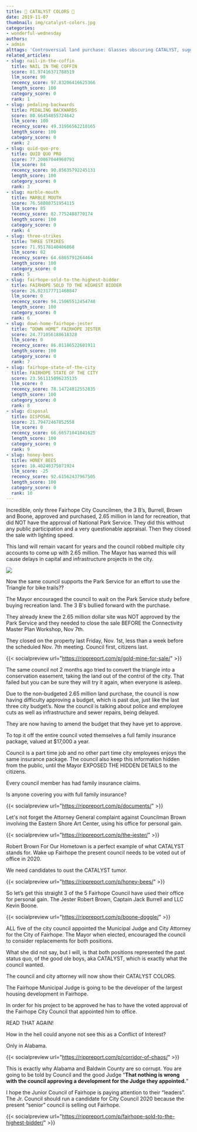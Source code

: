 ```yaml
---
title: 🚫 CATALYST COLORS 🚫
date: 2019-11-07
thumbnail: img/catalyst-colors.jpg
categories:
- wonderful-wednesday
authors:
- admin
alttags: 'Controversial land purchase: Glasses obscuring CATALYST, suggesting questionable actions by Fairhope councilmen'
related_articles:
- slug: nail-in-the-coffin
  title: NAIL IN THE COFFIN
  score: 81.97416371788519
  llm_score: 90
  recency_score: 97.83206416625366
  length_score: 100
  category_score: 0
  rank: 1
- slug: pedaling-backwards
  title: PEDALING BACKWARDS
  score: 80.66454855724642
  llm_score: 100
  recency_score: 49.31956562210165
  length_score: 100
  category_score: 0
  rank: 2
- slug: quid-quo-pro
  title: QUID QUO PRO
  score: 77.20867044960791
  llm_score: 84
  recency_score: 90.85635792245131
  length_score: 100
  category_score: 0
  rank: 3
- slug: marble-mouth
  title: MARBLE MOUTH
  score: 76.58080751954115
  llm_score: 85
  recency_score: 82.7752488770174
  length_score: 100
  category_score: 0
  rank: 4
- slug: three-strikes
  title: THREE STRIKES
  score: 71.95178140406868
  llm_score: 82
  recency_score: 64.6865791264464
  length_score: 100
  category_score: 0
  rank: 5
- slug: fairhope-sold-to-the-highest-bidder
  title: FAIRHOPE SOLD TO THE HIGHEST BIDDER
  score: 26.023177711468847
  llm_score: 0
  recency_score: 94.15065512454748
  length_score: 100
  category_score: 0
  rank: 6
- slug: down-home-fairhope-jester
  title: “DOWN HOME” FAIRHOPE JESTER
  score: 24.771056188618328
  llm_score: 0
  recency_score: 86.01186522601911
  length_score: 100
  category_score: 0
  rank: 7
- slug: fairhope-state-of-the-city
  title: FAIRHOPE STATE OF THE CITY
  score: 23.561115096235135
  llm_score: 0
  recency_score: 78.14724812552835
  length_score: 100
  category_score: 0
  rank: 8
- slug: disposal
  title: DISPOSAL
  score: 21.79472467852558
  llm_score: 0
  recency_score: 66.66571041041625
  length_score: 100
  category_score: 0
  rank: 9
- slug: honey-bees
  title: HONEY BEES
  score: 10.40240375071924
  llm_score: -25
  recency_score: 92.61562437967505
  length_score: 100
  category_score: 0
  rank: 10
---
```

Incredible, only three Fairhope City Councilmen, the 3 B’s, Burrell, Brown and Boone, approved and purchased, 2.65 million in land for recreation, that did NOT have the approval of National Park Service. They did this without any public participation and a very questionable appraisal. Then they closed the sale with lighting speed.

This land will remain vacant for years and the council robbed multiple city accounts to come up with 2.65 million. The Mayor has warned this will cause delays in capital and infrastructure projects in the city.

[![](https://cdn.rippreport.com/72758378_10156930783979538_4713250505940271104_n.jpg)](https://z-m-www.facebook.com/events/930844370610586/?event_time_id=930844373943919)

Now the same council supports the Park Service for an effort to use the Triangle for bike trails??

The Mayor encouraged the council to wait on the Park Service study before buying recreation land. The 3 B's bullied forward with the purchase.

They already knew the 2.65 million dollar site was NOT approved by the Park Service and they needed to close the sale BEFORE the Connectivity Master Plan Workshop, Nov 7th.

They closed on the property last Friday, Nov. 1st, less than a week before the scheduled Nov. 7th meeting. Council first, citizens last.

{{< socialpreview url="https://rippreport.com/p/gold-mine-for-sale/" >}}

The same council not 2 months ago tried to convert the triangle into a conservation easement, taking the land out of the control of the city. That failed but you can be sure they will try it again, when everyone is asleep.

Due to the non-budgeted 2.65 million land purchase, the council is now having difficulty approving a budget, which is past due, just like the last three city budget’s. Now the council is talking about police and employee cuts as well as infrastructure and sewer repairs, being delayed.

They are now having to amend the budget that they have yet to approve.

To top it off the entire council voted themselves a full family insurance package, valued at $17,000 a year.

Council is a part time job and no other part time city employees enjoys the same insurance package. The council also keep this information hidden from the public, until the Mayor EXPOSED THE HIDDEN DETAILS to the citizens.

Every council member has had family insurance claims.

Is anyone covering you with full family insurance?

{{< socialpreview url="https://rippreport.com/p/documents/" >}}

Let's not forget the Attorney General complaint against Councilman Brown involving the Eastern Shore Art Center, using his office for personal gain.

{{< socialpreview url="https://rippreport.com/p/the-jester/" >}}

Robert Brown For Our Hometown is a perfect example of what CATALYST stands for. Wake up Fairhope the present council needs to be voted out of office in 2020.

We need candidates to oust the CATALYST tumor.

{{< socialpreview url="https://rippreport.com/p/honey-bees/" >}}

So let’s get this straight 3 of the 5 Fairhope Council have used their office for personal gain. The Jester Robert Brown, Captain Jack Burrell and LLC Kevin Boone.

{{< socialpreview url="https://rippreport.com/p/boone-doggle/" >}}


ALL five of the city council appointed the Municipal Judge and City Attorney for the City of Fairhope. The Mayor when elected, encouraged the council to consider replacements for both positions.

What she did not say, but I will, is that both positions represented the past status quo, of the good ole boys, aka CATALYST, which is exactly what the council wanted.

The council and city attorney will now show their CATALYST COLORS.

The Fairhope Municipal Judge is going to be the developer of the largest housing development in Fairhope.

In order for his project to be approved he has to have the voted approval of the Fairhope City Council that appointed him to office.

READ THAT AGAIN!

How in the hell could anyone not see this as a Conflict of Interest?

Only in Alabama.

{{< socialpreview url="https://rippreport.com/p/corridor-of-chaos/" >}}

This is exactly why Alabama and Baldwin County are so corrupt. You are going to be told by Council and the good Judge “**That nothing is wrong with the council approving a development for the Judge they appointed.**"

I hope the Junior Council of Fairhope is paying attention to their “leaders”. The Jr. Council should run a candidate for City Council 2020 because the present “senior” council is selling out Fairhope.

{{< socialpreview url="https://rippreport.com/p/fairhope-sold-to-the-highest-bidder/" >}}
